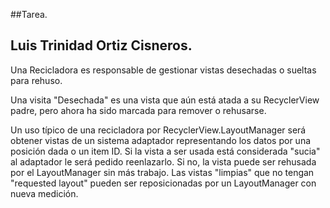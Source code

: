 ##Tarea. 

## Luis Trinidad Ortiz Cisneros.

Una Recicladora es responsable de gestionar vistas desechadas o sueltas para rehuso. 

Una visita "Desechada" es una vista que aún está atada a su RecyclerView padre, pero ahora ha sido marcada para remover o rehusarse.

Un uso típico de una recicladora por RecyclerView.LayoutManager será obtener vistas de un sistema adaptador representando los datos por una posición dada o un item ID. Si la vista a ser usada está considerada "sucia" al adaptador le será pedido reenlazarlo. Si no, la vista puede ser rehusada por el LayoutManager sin más trabajo. Las vistas "limpias" que no tengan "requested layout" pueden ser reposicionadas por un LayoutManager con nueva medición.
